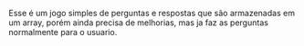 Esse é um jogo simples de perguntas e respostas que são armazenadas em um array, porém ainda precisa de melhorias, mas ja faz as perguntas normalmente para o usuario.
